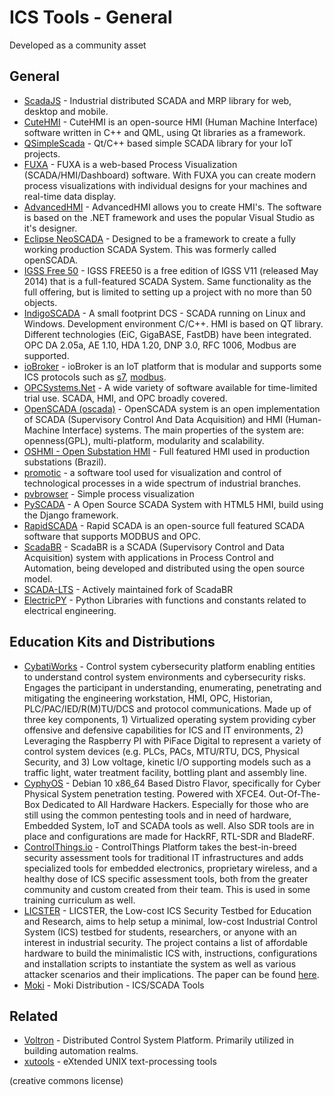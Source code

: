 # ICS Tools - General

Developed as a community asset

## General
- [ScadaJS](https://github.com/aktos-io/scada.js) - Industrial distributed SCADA and MRP library for web, desktop and mobile.
- [CuteHMI](https://github.com/michpolicht/CuteHMI) - CuteHMI is an open-source HMI (Human Machine Interface) software written in C++ and QML, using Qt libraries as a framework.
- [QSimpleScada](https://github.com/IndeemaSoftware/QSimpleScada) - Qt/C++ based simple SCADA library for your IoT projects.
- [FUXA](https://github.com/frangoteam/FUXA) - FUXA is a web-based Process Visualization (SCADA/HMI/Dashboard) software. With FUXA you can create modern process visualizations with individual designs for your machines and real-time data display.
- [AdvancedHMI](http://www.advancedhmi.com) - AdvancedHMI allows you to create HMI's. The software is based on the .NET framework and uses the popular Visual Studio as it's designer.
- [Eclipse NeoSCADA](https://www.eclipse.org/eclipsescada/) - Designed to be a framework to create a fully working production SCADA System. This was formerly called openSCADA.
- [IGSS Free 50](http://igss.schneider-electric.com/products/igss/download/free-scada.aspx) - IGSS FREE50 is a free edition of IGSS V11 (released May 2014) that is a full-featured SCADA System. Same functionality as the full offering, but is limited to setting up a project with no more than 50 objects.
- [IndigoSCADA](http://www.enscada.com/a7khg9/IndigoSCADA.html) - A small footprint DCS - SCADA running on Linux and Windows. Development environment C/C++. HMI is based on QT library. Different technologies (EiC, GigaBASE, FastDB) have been integrated. OPC DA 2.05a, AE 1.10, HDA 1.20, DNP 3.0, RFC 1006, Modbus are supported.
- [ioBroker](https://github.com/ioBroker/ioBroker) - ioBroker is an IoT platform that is modular and supports some ICS protocols such as [s7](https://github.com/ioBroker/ioBroker.s7), [modbus](https://github.com/ioBroker/ioBroker.modbus).
- [OPCSystems.Net](https://www.opcsystems.com/downloads/downloads.php) - A wide variety of software available for time-limited trial use. SCADA, HMI, and OPC broadly covered.
- [OpenSCADA (oscada)](http://oscada.org/main/) - OpenSCADA system is an open implementation of SCADA (Supervisory Control And Data Acquisition) and HMI (Human-Machine Interface) systems. The main properties of the system are: openness(GPL), multi-platform, modularity and scalability.
- [OSHMI - Open Substation HMI](https://sourceforge.net/projects/oshmiopensubstationhmi/) - Full featured HMI used in production substations (Brazil).
- [promotic](https://www.promotic.eu/en/index.htm) - a software tool used for visualization and control of technological processes in a wide spectrum of industrial branches.
- [pvbrowser](https://github.com/pvbrowser/pvb) - Simple process visualization
- [PySCADA](https://github.com/trombastic/PyScada) - A Open Source SCADA System with HTML5 HMI, build using the Django framework.
- [RapidSCADA](https://github.com/RapidScada/scada) - Rapid SCADA is an open-source full featured SCADA software that supports MODBUS and OPC.
- [ScadaBR](https://sourceforge.net/projects/scadabr/) - ScadaBR is a SCADA (Supervisory Control and Data Acquisition) system with applications in Process Control and Automation, being developed and distributed using the open source model.
- [SCADA-LTS](https://github.com/SCADA-LTS/Scada-LTS) - Actively maintained fork of ScadaBR
- [ElectricPY](https://github.com/engineerjoe440/ElectricPy) - Python Libraries with functions and constants related to electrical engineering.

## Education Kits and Distributions

- [CybatiWorks](https://cybati.org/cybatiworks-one) - Control system cybersecurity platform enabling entities to understand control system environments and cybersecurity risks. Engages the participant in understanding, enumerating, penetrating and mitigating the engineering workstation, HMI, OPC, Historian, PLC/PAC/IED/R(M)TU/DCS and protocol communications. Made up of three key components, 1) Virtualized operating system providing cyber offensive and defensive capabilities for ICS and IT environments, 2) Leveraging the Raspberry PI with PiFace Digital to represent a variety of control system devices (e.g. PLCs, PACs, MTU/RTU, DCS, Physical Security, and 3) Low voltage, kinetic I/O supporting models such as a traffic light, water treatment facility, bottling plant and assembly line.
- [CyphyOS](https://sourceforge.net/projects/cyphy/) - Debian 10 x86_64 Based Distro Flavor, specifically for Cyber Physical System penetration testing. Powered with XFCE4. Out-Of-The-Box Dedicated to All Hardware Hackers. Especially for those who are still using the common pentesting tools and in need of hardware, Embedded System, IoT and SCADA tools as well. Also SDR tools are in place and configurations are made for HackRF, RTL-SDR and BladeRF.
- [ControlThings.io](https://www.controlthings.io) - ControlThings Platform takes the best-in-breed security assessment tools for traditional IT infrastructures and adds specialized tools for embedded electronics, proprietary wireless, and a healthy dose of ICS specific assessment tools, both from the greater community and custom created from their team. This is used in some training curriculum as well.
- [LICSTER](https://github.com/hsainnos/LICSTER) - LICSTER, the Low-cost ICS Security Testbed for Education and Research, aims to help setup a minimal, low-cost Industrial Control System (ICS) testbed for students, researchers, or anyone with an interest in industrial security. The project contains a list of affordable hardware to build the minimalistic ICS with, instructions, configurations and installation scripts to instantiate the system as well as various attacker scenarios and their implications. The paper can be found [here](https://arxiv.org/abs/1910.00303).
- [Moki](https://github.com/moki-ics/moki) - Moki Distribution - ICS/SCADA Tools


## Related

- [Voltron](https://github.com/VOLTTRON/volttron) - Distributed Control System Platform. Primarily utilized in building automation realms.
- [xutools](https://github.com/gabriel-weaver/xutools) - eXtended UNIX text-processing tools

(creative commons license)

